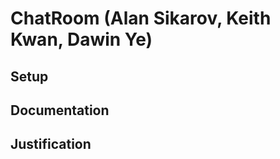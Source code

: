 <h1>ChatRoom (Alan Sikarov, Keith Kwan, Dawin Ye) </h1>

<h2> Setup </h2>



<h2> Documentation </h2>


<h2> Justification</h2>

